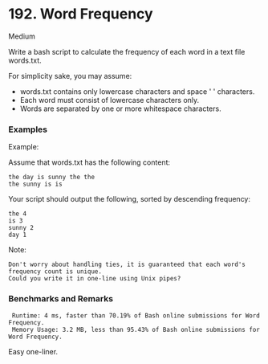# 192. Word Frequency

Medium

Write a bash script to calculate the frequency of each word in a text file words.txt.

For simplicity sake, you may assume:

- words.txt contains only lowercase characters and space ' ' characters.
- Each word must consist of lowercase characters only.
- Words are separated by one or more whitespace characters.

### Examples

Example:

Assume that words.txt has the following content:
```
the day is sunny the the
the sunny is is
```

Your script should output the following, sorted by descending frequency:
```
the 4
is 3
sunny 2
day 1
```

Note:

    Don't worry about handling ties, it is guaranteed that each word's frequency count is unique.
    Could you write it in one-line using Unix pipes?


### Benchmarks and Remarks

```
 Runtime: 4 ms, faster than 70.19% of Bash online submissions for Word Frequency.
 Memory Usage: 3.2 MB, less than 95.43% of Bash online submissions for Word Frequency.
```

Easy one-liner.
